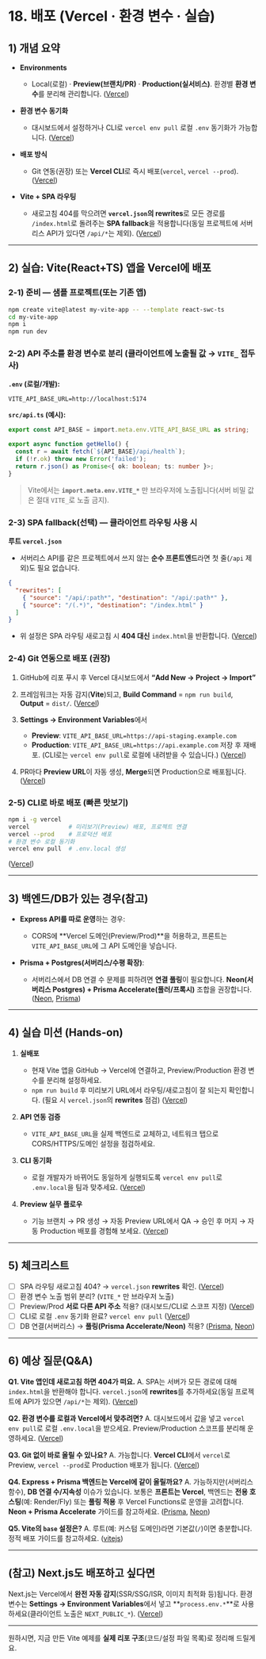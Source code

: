 # 18. 배포 (Vercel · 환경 변수 · 실습)

## 1) 개념 요약

* **Environments**

  * Local(로컬) · **Preview(브랜치/PR)** · **Production(실서비스)**. 환경별 **환경 변수**를 분리해 관리합니다. ([Vercel][1])
* **환경 변수 동기화**

  * 대시보드에서 설정하거나 CLI로 `vercel env pull` 로컬 `.env` 동기화가 가능합니다. ([Vercel][3])
* **배포 방식**

  * Git 연동(권장) 또는 **Vercel CLI**로 즉시 배포(`vercel`, `vercel --prod`). ([Vercel][4])
* **Vite + SPA 라우팅**

  * 새로고침 404를 막으려면 **`vercel.json`의 rewrites**로 모든 경로를 `/index.html`로 돌려주는 **SPA fallback**을 적용합니다(동일 프로젝트에 서버리스 API가 있다면 `/api/*`는 제외). ([Vercel][5])

---

## 2) 실습: Vite(React+TS) 앱을 Vercel에 배포

### 2-1) 준비 — 샘플 프로젝트(또는 기존 앱)

```bash
npm create vite@latest my-vite-app -- --template react-swc-ts
cd my-vite-app
npm i
npm run dev
```

### 2-2) API 주소를 환경 변수로 분리 (클라이언트에 노출될 값 → `VITE_` 접두사)

**`.env` (로컬/개발):**

```
VITE_API_BASE_URL=http://localhost:5174
```

**`src/api.ts` (예시):**

```ts
export const API_BASE = import.meta.env.VITE_API_BASE_URL as string;

export async function getHello() {
  const r = await fetch(`${API_BASE}/api/health`);
  if (!r.ok) throw new Error('failed');
  return r.json() as Promise<{ ok: boolean; ts: number }>;
}
```

> Vite에서는 **`import.meta.env.VITE_*`** 만 브라우저에 노출됩니다(서버 비밀 값은 절대 `VITE_`로 노출 금지).

### 2-3) SPA fallback(선택) — 클라이언트 라우팅 사용 시

**루트 `vercel.json`**

* 서버리스 API를 같은 프로젝트에서 쓰지 않는 **순수 프론트엔드**라면 첫 줄(`/api` 제외)도 필요 없습니다.

```json
{
  "rewrites": [
    { "source": "/api/:path*", "destination": "/api/:path*" },
    { "source": "/(.*)", "destination": "/index.html" }
  ]
}
```

* 위 설정은 SPA 라우팅 새로고침 시 **404 대신** `index.html`을 반환합니다. ([Vercel][5])

### 2-4) Git 연동으로 배포 (권장)

1. GitHub에 리포 푸시 후 Vercel 대시보드에서 **“Add New → Project → Import”**
2. 프레임워크는 자동 감지(**Vite**)되고, **Build Command** = `npm run build`, **Output** = `dist/`. ([Vercel][2])
3. **Settings → Environment Variables**에서

   * **Preview**: `VITE_API_BASE_URL=https://api-staging.example.com`
   * **Production**: `VITE_API_BASE_URL=https://api.example.com`
     저장 후 재배포. (CLI로는 `vercel env pull`로 로컬에 내려받을 수 있습니다.) ([Vercel][3])
4. PR마다 **Preview URL**이 자동 생성, **Merge**되면 Production으로 배포됩니다. ([Vercel][1])

### 2-5) CLI로 바로 배포 (빠른 맛보기)

```bash
npm i -g vercel
vercel           # 미리보기(Preview) 배포, 프로젝트 연결
vercel --prod    # 프로덕션 배포
# 환경 변수 로컬 동기화
vercel env pull  # .env.local 생성
```

([Vercel][4])

---

## 3) 백엔드/DB가 있는 경우(참고)

* **Express API를 따로 운영**하는 경우:

  * CORS에 \*\*Vercel 도메인(Preview/Prod)\*\*을 허용하고, 프론트는 `VITE_API_BASE_URL`에 그 API 도메인을 넣습니다.
* **Prisma + Postgres(서버리스/수평 확장)**:

  * 서버리스에서 DB 연결 수 문제를 피하려면 **연결 풀링**이 필요합니다. **Neon(서버리스 Postgres) + Prisma Accelerate(풀러/프록시)** 조합을 권장합니다. ([Neon][6], [Prisma][7])

---

## 4) 실습 미션 (Hands-on)

1. **실배포**

   * 현재 Vite 앱을 GitHub → Vercel에 연결하고, Preview/Production 환경 변수를 분리해 설정하세요.
   * `npm run build` 후 미리보기 URL에서 라우팅/새로고침이 잘 되는지 확인합니다. (필요 시 `vercel.json`의 **rewrites** 점검) ([Vercel][5])

2. **API 연동 검증**

   * `VITE_API_BASE_URL`을 실제 백엔드로 교체하고, 네트워크 탭으로 CORS/HTTPS/도메인 설정을 점검하세요.

3. **CLI 동기화**

   * 로컬 개발자가 바뀌어도 동일하게 실행되도록 `vercel env pull`로 `.env.local`을 팀과 맞추세요. ([Vercel][3])

4. **Preview 실무 플로우**

   * 기능 브랜치 → PR 생성 → 자동 Preview URL에서 QA → 승인 후 머지 → 자동 Production 배포를 경험해 보세요. ([Vercel][1])

---

## 5) 체크리스트

* [ ] SPA 라우팅 새로고침 404? → `vercel.json` **rewrites** 확인. ([Vercel][5])
* [ ] 환경 변수 노출 범위 분리? (`VITE_*` 만 브라우저 노출)
* [ ] Preview/Prod **서로 다른 API 주소** 적용? (대시보드/CLI로 스코프 지정) ([Vercel][3])
* [ ] CLI로 로컬 `.env` 동기화 완료? `vercel env pull` ([Vercel][3])
* [ ] DB 연결(서버리스) → **풀링(Prisma Accelerate/Neon)** 적용? ([Prisma][7], [Neon][6])

---

## 6) 예상 질문(Q\&A)

**Q1. Vite 앱인데 새로고침 하면 404가 떠요.**
A. SPA는 서버가 모든 경로에 대해 `index.html`을 반환해야 합니다. `vercel.json`에 **rewrites**를 추가하세요(동일 프로젝트에 API가 있으면 `/api/*`는 제외). ([Vercel][5])

**Q2. 환경 변수를 로컬과 Vercel에서 맞추려면?**
A. 대시보드에서 값을 넣고 `vercel env pull`로 로컬 `.env.local`을 받으세요. Preview/Production 스코프를 분리해 운영하세요. ([Vercel][3])

**Q3. Git 없이 바로 올릴 수 있나요?**
A. 가능합니다. **Vercel CLI**에서 `vercel`로 Preview, `vercel --prod`로 Production 배포가 됩니다. ([Vercel][4])

**Q4. Express + Prisma 백엔드는 Vercel에 같이 올릴까요?**
A. 가능하지만(서버리스 함수), **DB 연결 수/지속성** 이슈가 있습니다. 보통은 **프론트는 Vercel**, 백엔드는 **전용 호스팅**(예: Render/Fly) 또는 **풀링 적용** 후 Vercel Functions로 운영을 고려합니다. **Neon + Prisma Accelerate** 가이드를 참고하세요. ([Prisma][7], [Neon][6])

**Q5. Vite의 `base` 설정은?**
A. 루트(예: 커스텀 도메인)라면 기본값(`/`)이면 충분합니다. 정적 배포 가이드를 참고하세요. ([vitejs][8])

---

## (참고) Next.js도 배포하고 싶다면

Next.js는 Vercel에서 **완전 자동 감지**(SSR/SSG/ISR, 이미지 최적화 등)됩니다. 환경 변수는 **Settings → Environment Variables**에서 넣고 \*\*`process.env.*`\*\*로 사용하세요(클라이언트 노출은 `NEXT_PUBLIC_*`). ([Vercel][2])

---

원하시면, 지금 만든 Vite 예제를 **실제 리포 구조**(코드/설정 파일 목록)로 정리해 드릴게요.

[1]: https://vercel.com/docs/deployments/environments?utm_source=chatgpt.com "Environments - Vercel"
[2]: https://vercel.com/docs/frameworks/frontend/vite?utm_source=chatgpt.com "Vite on Vercel"
[3]: https://vercel.com/docs/environment-variables?utm_source=chatgpt.com "Environment variables - Vercel"
[4]: https://vercel.com/docs/cli/deploying-from-cli?utm_source=chatgpt.com "Deploying Projects from Vercel CLI"
[5]: https://vercel.com/docs/rewrites?utm_source=chatgpt.com "Rewrites on Vercel"
[6]: https://neon.com/docs/guides/prisma?utm_source=chatgpt.com "Connect from Prisma to Neon - Neon Docs"
[7]: https://www.prisma.io/docs/guides/neon-accelerate?utm_source=chatgpt.com "Set up Neon with Accelerate Connection Pool - Prisma"
[8]: https://vite.dev/guide/static-deploy?utm_source=chatgpt.com "Deploying a Static Site | Vite"
